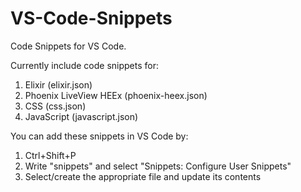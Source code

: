 # VS-Code-Snippets
Code Snippets for VS Code.

Currently include code snippets for:
  1. Elixir (elixir.json)
  2. Phoenix LiveView HEEx (phoenix-heex.json)
  3. CSS (css.json)
  4. JavaScript (javascript.json)

You can add these snippets in VS Code by:
1. Ctrl+Shift+P
2. Write "snippets" and select "Snippets: Configure User Snippets"
3. Select/create the appropriate file and update its contents
